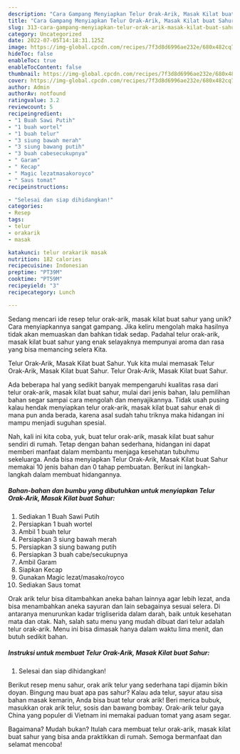 ```yaml
---
description: "Cara Gampang Menyiapkan Telur Orak-Arik, Masak Kilat buat Sahur yang Lezat"
title: "Cara Gampang Menyiapkan Telur Orak-Arik, Masak Kilat buat Sahur yang Lezat"
slug: 313-cara-gampang-menyiapkan-telur-orak-arik-masak-kilat-buat-sahur-yang-lezat
category: Uncategorized
date: 2022-07-05T14:18:31.125Z
image: https://img-global.cpcdn.com/recipes/7f3d8d6996ae232e/680x482cq70/telur-orak-arik-masak-kilat-buat-sahur-foto-resep-utama.jpg
hideToc: false
enableToc: true
enableTocContent: false
thumbnail: https://img-global.cpcdn.com/recipes/7f3d8d6996ae232e/680x482cq70/telur-orak-arik-masak-kilat-buat-sahur-foto-resep-utama.jpg
cover: https://img-global.cpcdn.com/recipes/7f3d8d6996ae232e/680x482cq70/telur-orak-arik-masak-kilat-buat-sahur-foto-resep-utama.jpg
author: Admin
authorAv: notfound
ratingvalue: 3.2
reviewcount: 5
recipeingredient:
- "1 Buah Sawi Putih"
- "1 buah wortel"
- "1 buah telur"
- "3 siung bawah merah"
- "3 siung bawang putih"
- "3 buah cabesecukupnya"
- " Garam"
- " Kecap"
- " Magic lezatmasakoroyco"
- " Saus tomat"
recipeinstructions:

- "Selesai dan siap dihidangkan!"
categories:
- Resep
tags:
- telur
- orakarik
- masak

katakunci: telur orakarik masak 
nutrition: 182 calories
recipecuisine: Indonesian
preptime: "PT39M"
cooktime: "PT59M"
recipeyield: "3"
recipecategory: Lunch

---
```





Sedang mencari ide resep telur orak-arik, masak kilat buat sahur yang unik? Cara menyiapkannya sangat gampang. Jika keliru mengolah maka hasilnya tidak akan memuaskan dan bahkan tidak sedap. Padahal telur orak-arik, masak kilat buat sahur yang enak selayaknya mempunyai aroma dan rasa yang bisa memancing selera Kita.





Telur Orak-Arik, Masak Kilat buat Sahur. Yuk kita mulai memasak Telur Orak-Arik, Masak Kilat buat Sahur. Telur Orak-Arik, Masak Kilat buat Sahur.

Ada beberapa hal yang sedikit banyak mempengaruhi kualitas rasa dari telur orak-arik, masak kilat buat sahur, mulai dari jenis bahan, lalu pemilihan bahan segar sampai cara mengolah dan menyajikannya. Tidak usah pusing kalau hendak menyiapkan telur orak-arik, masak kilat buat sahur enak di mana pun anda berada, karena asal sudah tahu triknya maka hidangan ini mampu menjadi suguhan spesial.






Nah, kali ini kita coba, yuk, buat telur orak-arik, masak kilat buat sahur sendiri di rumah. Tetap dengan bahan sederhana, hidangan ini dapat memberi manfaat dalam membantu menjaga kesehatan tubuhmu sekeluarga. Anda bisa menyiapkan Telur Orak-Arik, Masak Kilat buat Sahur memakai 10 jenis bahan dan 0 tahap pembuatan. Berikut ini langkah-langkah dalam membuat hidangannya.

<!--inarticleads1-->

##### Bahan-bahan dan bumbu yang dibutuhkan untuk menyiapkan Telur Orak-Arik, Masak Kilat buat Sahur:

1. Sediakan 1 Buah Sawi Putih
1. Persiapkan 1 buah wortel
1. Ambil 1 buah telur
1. Persiapkan 3 siung bawah merah
1. Persiapkan 3 siung bawang putih
1. Persiapkan 3 buah cabe/secukupnya
1. Ambil  Garam
1. Siapkan  Kecap
1. Gunakan  Magic lezat/masako/royco
1. Sediakan  Saus tomat


Orak arik telur bisa ditambahkan aneka bahan lainnya agar lebih lezat, anda bisa menambahkan aneka sayuran dan lain sebagainya sesuai selera. Di antaranya menurunkan kadar trigliserida dalam darah, baik untuk kesehatan mata dan otak. Nah, salah satu menu yang mudah dibuat dari telur adalah telur orak-arik. Menu ini bisa dimasak hanya dalam waktu lima menit, dan butuh sedikit bahan. 

<!--inarticleads2-->

##### Instruksi untuk membuat Telur Orak-Arik, Masak Kilat buat Sahur:


1. Selesai dan siap dihidangkan!

Berikut resep menu sahur, orak arik telur yang sederhana tapi dijamin bikin doyan. Bingung mau buat apa pas sahur? Kalau ada telur, sayur atau sisa bahan masak kemarin, Anda bisa buat telur orak arik! Beri merica bubuk, masukkan orak arik telur, sosis dan bawang bombay. Orak-arik telur gaya China yang populer di Vietnam ini memakai paduan tomat yang asam segar. 

Bagaimana? Mudah bukan? Itulah cara membuat telur orak-arik, masak kilat buat sahur yang bisa anda praktikkan di rumah. Semoga bermanfaat dan selamat mencoba!
